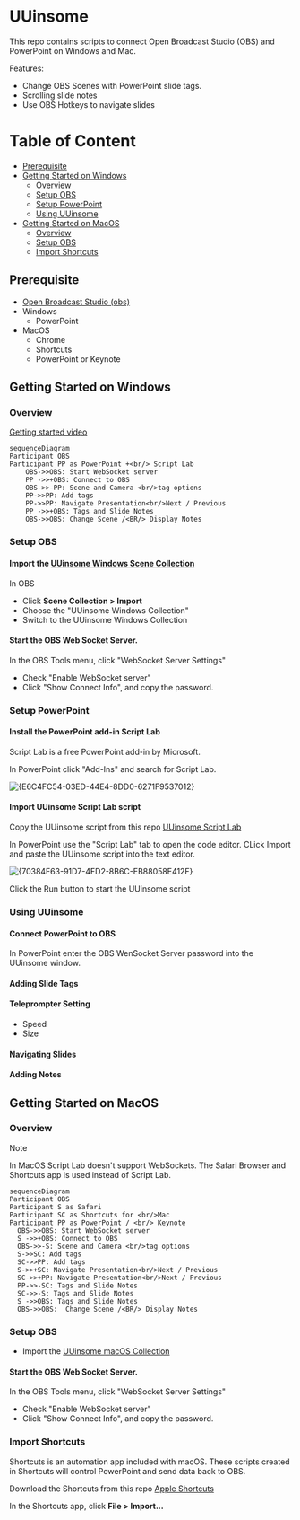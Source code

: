 # UUinsome 
This repo contains scripts to connect Open Broadcast Studio (OBS) and PowerPoint on Windows and Mac.

Features:

  - Change OBS Scenes with PowerPoint slide tags.
  - Scrolling slide notes 
  - Use OBS Hotkeys to navigate slides 
  
# Table of Content
- [Prerequisite](#prerequisite)
- [Getting Started on Windows](#getting-started-on-windows)
  - [Overview](#overview)
  - [Setup OBS](#setup-obs)
  - [Setup PowerPoint](#setup-powerpoint)
  - [Using UUinsome](#using-uuinsome)
- [Getting Started on MacOS](#getting-started-on-macos)
  - [Overview](#overview-1)
  - [Setup OBS](#setup-obs-1)
  - [Import Shortcuts](#import-shortcuts)

## Prerequisite
- [Open Broadcast Studio (obs)](https://obsproject.com/)
- Windows
  - PowerPoint
- MacOS
  - Chrome
  - Shortcuts
  - PowerPoint or Keynote 

## Getting Started on Windows
### Overview
[Getting started video](https://youtu.be/yMh8dkbfDEE)

```mermaid
sequenceDiagram
Participant OBS
Participant PP as PowerPoint +<br/> Script Lab
    OBS->>OBS: Start WebSocket server 
    PP ->>+OBS: Connect to OBS 
    OBS->>-PP: Scene and Camera <br/>tag options
    PP->>PP: Add tags
    PP->>PP: Navigate Presentation<br/>Next / Previous
    PP ->>+OBS: Tags and Slide Notes
    OBS->>OBS: Change Scene /<BR/> Display Notes

```

### Setup OBS
  #### Import the [UUinsome Windows Scene Collection](https://github.com/UUoocl/UUinsome/blob/main/UUinsome_OBS_Collections/UUinsome_Windows_Collection.json)

In OBS 
- Click **Scene Collection > Import**
- Choose the "UUinsome Windows Collection"
- Switch to the UUinsome Windows Collection

#### Start the OBS Web Socket Server. 
In the OBS Tools menu, click "WebSocket Server Settings"
 - Check "Enable WebSocket server"
 - Click "Show Connect Info", and copy the password.

### Setup PowerPoint
#### Install the PowerPoint add-in Script Lab
Script Lab is a free PowerPoint add-in by Microsoft. 

In PowerPoint click "Add-Ins" and search for Script Lab. 

![{E6C4FC54-03ED-44E4-8DD0-6271F9537012}](https://github.com/user-attachments/assets/6d8b2dd3-18cd-41f8-ba8f-acbef5342282)

#### Import UUinsome Script Lab script
Copy the UUinsome script from this repo [UUinsome Script Lab](https://github.com/UUoocl/UUinsome/blob/main/ScriptLab/UUinsome.txt)

In PowerPoint use the "Script Lab" tab to open the code editor. 
CLick Import and paste the UUinsome script into the text editor. 

![{70384F63-91D7-4FD2-8B6C-EB88058E412F}](https://github.com/user-attachments/assets/5dd86b41-9c44-4d32-a9a9-d7cfaaff8af4)

Click the Run button to start the UUinsome script



### Using UUinsome
#### Connect PowerPoint to OBS

In PowerPoint enter the OBS WenSocket Server password into the UUinsome window. 

#### Adding Slide Tags

#### Teleprompter Setting
- Speed
- Size

#### Navigating Slides

#### Adding Notes

## Getting Started on MacOS

### Overview

> [!NOTE]
> In MacOS Script Lab doesn't support WebSockets. The Safari Browser and Shortcuts app is used instead of Script Lab. 
> 

```mermaid
sequenceDiagram
Participant OBS
Participant S as Safari
Participant SC as Shortcuts for <br/>Mac
Participant PP as PowerPoint / <br/> Keynote
  OBS->>OBS: Start WebSocket server 
  S ->>+OBS: Connect to OBS 
  OBS->>-S: Scene and Camera <br/>tag options
  S->>SC: Add tags
  SC->>PP: Add tags
  S->>+SC: Navigate Presentation<br/>Next / Previous
  SC->>+PP: Navigate Presentation<br/>Next / Previous
  PP->>-SC: Tags and Slide Notes
  SC->>-S: Tags and Slide Notes
  S ->>OBS: Tags and Slide Notes
  OBS->>OBS:  Change Scene /<BR/> Display Notes

```

### Setup OBS
 - Import the [UUinsome macOS Collection](https://github.com/UUoocl/UUinsome/blob/main/UUinsome_OBS_Collections/UUinsome_macOS_Collection.json)

#### Start the OBS Web Socket Server. 
In the OBS Tools menu, click "WebSocket Server Settings"
 - Check "Enable WebSocket server"
 - Click "Show Connect Info", and copy the password.

### Import Shortcuts
Shortcuts is an automation app included with macOS.  These scripts created in Shortcuts will control PowerPoint and send data back to OBS. 

Download the Shortcuts from this repo [Apple Shortcuts](https://github.com/UUoocl/UUinsome/tree/main/Apple_Shortcuts)

In the Shortcuts app, click **File > Import...**




